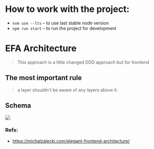 # How to work with the project:

- `nvm use --lts` – to use last stable node version
- `npm run start` – to run the project for development

# EFA Architecture

> This approach is a little changed DDD approach but for frontend

## The most important rule

> a layer shouldn't be aware of any layers above it.

## Schema

![](https://michalzalecki.com/posts/elegant-frontend-architecture-ui@2x.jpg)

### Refs:

- https://michalzalecki.com/elegant-frontend-architecture/
